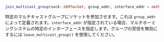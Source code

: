 ```julia
join_multicast_group(sock::UDPSocket, group_addr, interface_addr = nothing)
```

特定のマルチキャストグループにソケットを参加させます。これは `group_addr` によって定義されます。`interface_addr` が指定されている場合、マルチホーミングシステムの特定のインターフェースを指定します。グループの受信を無効にするには `leave_multicast_group()` を使用してください。
